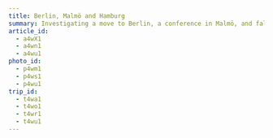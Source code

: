 ```yaml
---
title: Berlin, Malmö and Hamburg
summary: Investigating a move to Berlin, a conference in Malmö, and falling in love with Hamburg.
article_id:
  - a4wX1
  - a4wn1
  - a4wu1
photo_id:
  - p4wm1
  - p4ws1
  - p4wu1
trip_id:
  - t4wa1
  - t4wo1
  - t4wr1
  - t4wu1
---
```

